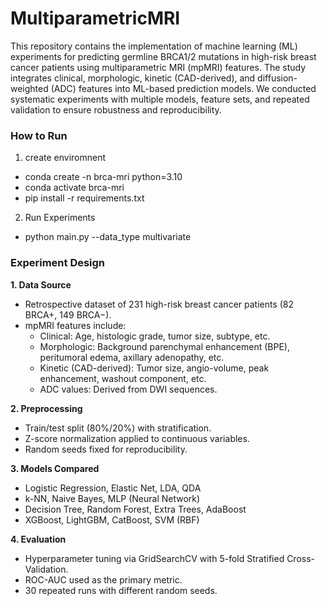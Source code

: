 # MultiparametricMRI
This repository contains the implementation of machine learning (ML) experiments for predicting germline BRCA1/2 mutations in high-risk breast cancer patients using multiparametric MRI (mpMRI) features. The study integrates clinical, morphologic, kinetic (CAD-derived), and diffusion-weighted (ADC) features into ML-based prediction models. We conducted systematic experiments with multiple models, feature sets, and repeated validation to ensure robustness and reproducibility.


### How to Run
1. create enviromnent
- conda create -n brca-mri python=3.10
- conda activate brca-mri
- pip install -r requirements.txt

2. Run Experiments
- python main.py --data_type multivariate

### Experiment Design

**1. Data Source**
  - Retrospective dataset of 231 high-risk breast cancer patients (82 BRCA+, 149 BRCA−).
  - mpMRI features include:
    - Clinical: Age, histologic grade, tumor size, subtype, etc.
    - Morphologic: Background parenchymal enhancement (BPE), peritumoral edema, axillary adenopathy, etc.
    - Kinetic (CAD-derived): Tumor size, angio-volume, peak enhancement, washout component, etc.
    - ADC values: Derived from DWI sequences.

**2. Preprocessing**
  - Train/test split (80%/20%) with stratification.
  - Z-score normalization applied to continuous variables.
  - Random seeds fixed for reproducibility.

**3. Models Compared**
  - Logistic Regression, Elastic Net, LDA, QDA
  - k-NN, Naive Bayes, MLP (Neural Network)
  - Decision Tree, Random Forest, Extra Trees, AdaBoost
  - XGBoost, LightGBM, CatBoost, SVM (RBF)

**4. Evaluation**
  - Hyperparameter tuning via GridSearchCV with 5-fold Stratified Cross-Validation.
  - ROC-AUC used as the primary metric.
  - 30 repeated runs with different random seeds.

